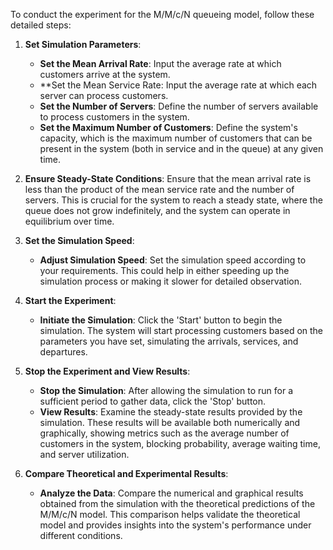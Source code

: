 To conduct the experiment for the M/M/c/N queueing model, follow these detailed steps:

1. **Set Simulation Parameters**:
   - **Set the Mean Arrival Rate**: Input the average rate at which customers arrive at the system.
   - **Set the Mean Service Rate: Input the average rate at which each server can process customers.
   - **Set the Number of Servers**: Define the number of servers available to process customers in the system.
   - **Set the Maximum Number of Customers**: Define the system's capacity, which is the maximum number of customers that can be present in the system (both in service and in the queue) at any given time.

2. **Ensure Steady-State Conditions**:
    Ensure that the mean arrival rate is less than the product of the mean service rate and the number of servers. This is crucial for the system to reach a steady state, where the queue does not grow indefinitely, and the system can operate in equilibrium over time.

3. **Set the Simulation Speed**:
   - **Adjust Simulation Speed**: Set the simulation speed according to your requirements. This could help in either speeding up the simulation process or making it slower for detailed observation.

4. **Start the Experiment**:
   - **Initiate the Simulation**: Click the 'Start' button to begin the simulation. The system will start processing customers based on the parameters you have set, simulating the arrivals, services, and departures.

5. **Stop the Experiment and View Results**:
   - **Stop the Simulation**: After allowing the simulation to run for a sufficient period to gather data, click the 'Stop' button.
   - **View Results**: Examine the steady-state results provided by the simulation. These results will be available both numerically and graphically, showing metrics such as the average number of customers in the system, blocking probability, average waiting time, and server utilization.

6. **Compare Theoretical and Experimental Results**:
   - **Analyze the Data**: Compare the numerical and graphical results obtained from the simulation with the theoretical predictions of the M/M/c/N model. This comparison helps validate the theoretical model and provides insights into the system's performance under different conditions. 
